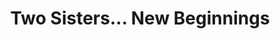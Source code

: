 ---
title: "Two Sisters... New Beginnings"
url: /monticello/two-sisters-new-beginnings/
shop: antiques
---